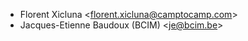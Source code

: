 - Florent Xicluna \<florent.xicluna@camptocamp.com\>
- Jacques-Etienne Baudoux (BCIM) \<je@bcim.be\>
